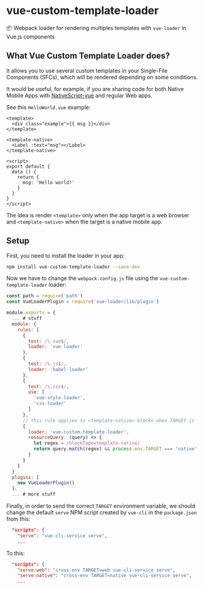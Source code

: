# vue-custom-template-loader
📦 Webpack loader for rendering multiples templates with `vue-loader` in Vue.js components

## What Vue Custom Template Loader does?

It allows you to use several custom templates in your Single-File Components (SFCs), which will be rendered depending on some conditions.

It would be useful, for example, if you are sharing code for both Native Mobile Apps with [NativeScript-vue](http://nativescript-vue.org) and regular Web apps.

See this `HelloWorld.vue` example:

``` vue
<template>
  <div class="example">{{ msg }}</div>
</template>

<template-native>
  <Label :text="msg"></Label>
</template-native>

<script>
export default {
  data () {
    return {
      msg: 'Hello world!'
    }
  }
}
</script>
```

The idea is render `<template>` only when the app target is a web browser and `<template-native>` when the target is a native mobile app.

## Setup

First, you need to install the loader in your app:

```bash
npm install vue-custom-template-loader --save-dev
```

Now we have to change the `webpack.config.js` file using the `vue-custom-template-loader` loader:

```javascript
const path = require('path')
const VueLoaderPlugin = require('vue-loader/lib/plugin')

module.exports = {
  ... # stuff
  module: {
    rules: [
      {
        test: /\.vue$/,
        loader: 'vue-loader'
      },
      {
        test: /\.js$/,
        loader: 'babel-loader'
      },
      {
        test: /\.css$/,
        use: [
          'vue-style-loader',
          'css-loader'
        ]
      },
      // this rule applies to <template-native> blocks when TARGET is 'native'
      {
        loader: 'vue-custom-template-loader',
        resourceQuery: (query) => {
          let regex = /blockType=template-native/
          return query.match(regex) && process.env.TARGET === 'native'
        }
      }
    ]
  }
  plugins: [
    new VueLoaderPlugin()
  ],
  ... # more stuff
```

Finally, in order to send the correct `TARGET` environment variable, we should change the default `serve` NPM script created by `vue-cli` in the `package.json` from this:

```json
  "scripts": {
    "serve": "vue-cli-service serve",
    ...
```

To this:

```json
  "scripts": {
    "serve:web": "cross-env TARGET=web vue-cli-service serve",
    "serve:native": "cross-env TARGET=native vue-cli-service serve",
    ...
```